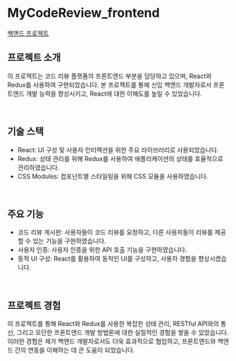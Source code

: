 # MyCodeReview_frontend

[백엔드 프로젝트](https://github.com/Seung-IL-Bang/MyCodeReview_backend)

## 프로젝트 소개
이 프로젝트는 코드 리뷰 플랫폼의 프론트엔드 부분을 담당하고 있으며, React와 Redux를 사용하여 구현되었습니다. 본 프로젝트를 통해 신입 백엔드 개발자로서 프론트엔드 개발 능력을 향상시키고, React에 대한 이해도를 높일 수 있었습니다.

<br/>

## 기술 스택
- React: UI 구성 및 사용자 인터랙션을 위한 주요 라이브러리로 사용되었습니다.
- Redux: 상태 관리를 위해 Redux를 사용하여 애플리케이션의 상태를 효율적으로 관리하였습니다.
- CSS Modules: 컴포넌트별 스타일링을 위해 CSS 모듈을 사용하였습니다.

<br/>

## 주요 기능
- 코드 리뷰 게시판: 사용자들이 코드 리뷰를 요청하고, 다른 사용자들이 리뷰를 제공할 수 있는 기능을 구현하였습니다.
- 사용자 인증: 사용자 인증을 위한 API 호출 기능을 구현하였습니다.
- 동적 UI 구성: React를 활용하여 동적인 UI를 구성하고, 사용자 경험을 향상시켰습니다.

<br/>

## 프로젝트 경험
이 프로젝트를 통해 React와 Redux를 사용한 복잡한 상태 관리, RESTful API와의 통신, 그리고 모던한 프론트엔드 개발 방법론에 대한 실질적인 경험을 쌓을 수 있었습니다. 이러한 경험은 제가 백엔드 개발자로서도 더욱 효과적으로 협업하고, 프론트엔드와 백엔드 간의 연동을 이해하는 데 큰 도움이 되었습니다.

